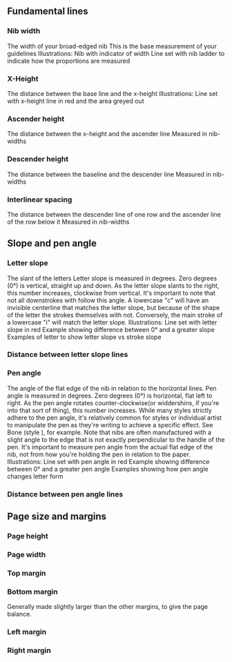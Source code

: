## Fundamental lines

### Nib width
The width of your broad-edged nib
This is the base measurement of your guidelines
Illustrations:
  Nib with indicator of width
  Line set with nib ladder to indicate how the proportions are measured

### X-Height
The distance between the base line and the x-height
Illustrations:
  Line set with x-height line in red and the area greyed out

### Ascender height
The distance between the x-height and the ascender line
Measured in nib-widths

### Descender height
The distance between the baseline and the descender line
Measured in nib-widths

### Interlinear spacing
The distance between the descender line of one row and the ascender line of the row below it
Measured in nib-widths

## Slope and pen angle

### Letter slope
The slant of the letters
Letter slope is measured in degrees. Zero degrees (0°) is vertical, straight up and down. As the letter slope slants to the right, this number increases, clockwise from vertical. It's important to note that not all downstrokes with follow this angle. A lowercase "c" will have an invisible centerline that matches the letter slope, but because of the shape of the letter the strokes themselves with not. Conversely, the main stroke of a lowercase "i" will match the letter slope.
Illustrations:
  Line set with letter slope in red
  Example showing difference between 0° and a greater slope
  Examples of letter to show letter slope vs stroke slope

### Distance between letter slope lines

### Pen angle
The angle of the flat edge of the nib in relation to the horizontal lines.
Pen angle is measured in degrees. Zero degrees (0°) is horizontal, flat left to right. As the pen angle rotates counter-clockwise(or widdershins, if you're into that sort of thing), this number increases.
While many styles strictly adhere to the pen angle, it's relatively common for styles or individual artist to manipulate the pen as they're writing to achieve a specific effect. See Bone (style ), for example.
Note that nibs are often manufactured with a slight angle to the edge that is not exactly perpendicular to the handle of the pen. It's important to measure pen angle from the actual flat edge of the nib, not from how you're holding the pen in relation to the paper.
Illustrations:
  Line set with pen angle in red
  Example showing difference between 0° and a greater pen angle
  Examples showing how pen angle changes letter form

### Distance between pen angle lines

## Page size and margins

### Page height

### Page width

### Top margin

### Bottom margin

Generally made slightly larger than the other margins, to give the page balance.

### Left margin

### Right margin
